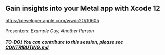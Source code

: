 ## Gain insights into your Metal app with Xcode 12

https://developer.apple.com/wwdc20/10605

Presenters: _Example Guy, Another Person_

##### TO-DO! You can contribute to this session, please see [CONTRIBUTING.md](CONTRIBUTING.md)
